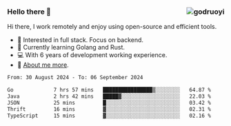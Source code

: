 ### Hello there 👋 <img align="right" src="https://github-readme-stats.vercel.app/api?username=godruoyi&show_icons=true" alt="godruoyi" />

Hi there, I work remotely and enjoy using open-source and efficient tools.

- 🔭 Interested in full stack. Focus on backend.
- 🌱 Currently learning Golang and Rust.
- 💻 With 6 years of development working experience.
- 👒 [About me more](https://godruoyi.com/posts/about-godruoyi).



<!--START_SECTION:waka-->

```txt
From: 30 August 2024 - To: 06 September 2024

Go             7 hrs 57 mins   ████████████████▒░░░░░░░░   64.87 %
Java           2 hrs 42 mins   █████▓░░░░░░░░░░░░░░░░░░░   22.03 %
JSON           25 mins         █░░░░░░░░░░░░░░░░░░░░░░░░   03.42 %
Thrift         16 mins         ▓░░░░░░░░░░░░░░░░░░░░░░░░   02.31 %
TypeScript     15 mins         ▓░░░░░░░░░░░░░░░░░░░░░░░░   02.16 %
```

<!--END_SECTION:waka-->
